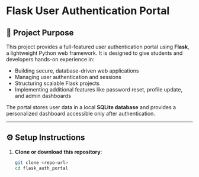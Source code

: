 # Flask User Authentication Portal

## 📌 Project Purpose

This project provides a full-featured user authentication portal using **Flask**, a lightweight Python web framework. It is designed to give students and developers hands-on experience in:

- Building secure, database-driven web applications
- Managing user authentication and sessions
- Structuring scalable Flask projects
- Implementing additional features like password reset, profile update, and admin dashboards

The portal stores user data in a local **SQLite database** and provides a personalized dashboard accessible only after authentication.

---

## ⚙️ Setup Instructions

1. **Clone or download this repository**:
   ```bash
   git clone <repo-url>
   cd flask_auth_portal
